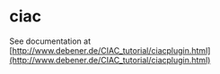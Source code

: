 # ciac

See documentation at [http://www.debener.de/CIAC_tutorial/ciacplugin.html](http://www.debener.de/CIAC_tutorial/ciacplugin.html)
